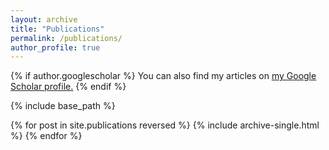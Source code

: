 ```yaml
---
layout: archive
title: "Publications"
permalink: /publications/
author_profile: true
---
```


{% if author.googlescholar %}
  You can also find my articles on <u><a href="{https://scholar.google.com/citations?user=CdlcSHQAAAAJ&hl=en}">my Google Scholar profile</a>.</u>
{% endif %}

{% include base_path %}

{% for post in site.publications reversed %}
  {% include archive-single.html %}
{% endfor %}
